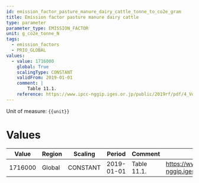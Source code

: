 ```yaml
---
id: emission_factor_pasture_manure_dairy_cattle_tonne_to_co2e_gram
title: Emission factor pasture manure dairy cattle
type: parameter
parameter_type: EMISSION_FACTOR
unit: g_co2e_tonne_N
tags:
  - emission_factors
  - PRIO_GLOBAL
values:
  - value: 1716000
    global: True
    scalingType: CONSTANT
    validFrom: 2019-01-01
    comment: |
        Table 11.1.
    reference: https://www.ipcc-nggip.iges.or.jp/public/2019rf/pdf/4_Volume4/19R_V4_Ch11_Soils_N2O_CO2.pdf
---
```



Unit of measure: `{{unit}}`


# Values


| Value | Region | Scaling | Period | Comment | Reference |
|-------|--------|---------|--------|---------|-----------|
| 1716000 | Global | CONSTANT | 2019-01-01 | Table 11.1. | https://www.ipcc-nggip.iges.or.jp/public/2019rf/pdf/4_Volume4/19R_V4_Ch11_Soils_N2O_CO2.pdf |


